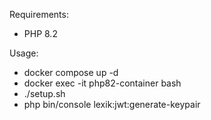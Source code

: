 Requirements:
- PHP 8.2

Usage:
- docker compose up -d
- docker exec -it php82-container bash
- ./setup.sh
- php bin/console lexik:jwt:generate-keypair

